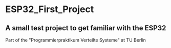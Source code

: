 # ESP32_First_Project
A small test project to get familiar with the ESP32
---
Part of the "Programmierpraktikum Verteilte Systeme" at TU Berlin
